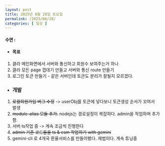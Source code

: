 ```yaml
---
layout: post
title: 2025년 6월 28일 토요일
permalink: /2025/06/28/
categories: [ 일상 ]
---
```

#### 수면 :
* #### 목표
1. 클라 메인화면에서 서버와 통신하고 회원수 보여주는거 하나
2. 클라 모든 page 껍데기 만들고 서버와 통신 route 만들기
3. 로그인 토큰 만들기 - 같은 서버인데 토큰도 분리가 잘될지 모르겠다.

* ### 개발
1. ~~로컬회원가입 버그 수정~~ -> userObj를 토큰에 넣다보니 토큰생성 순서가 꼬여서 발생
2. ~~module-alias 모듈 추가.~~ nodejs는 경로설정이 복잡하다. admin을 작업하며 추가함.
3. 서버 ts작업 중 -> 계속 조금씩 진행한다
4. ~~admin 기존 코드들을 ts & esm 작업하기 with gemini~~
5. gemini-cli 로 4개국 환율서비스를 만들어봤다. 제법이다. 계속 튜닝중